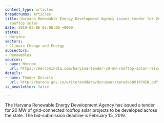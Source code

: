 ```yaml
---
content_type: articles
breadcrumbs: articles
title: Haryana Renewable Energy Development Agency issues tender for 20 MW grid-connected
  rooftop solar
date: 2019-02-06 05:00:00 +0000
states:
- Haryana
sectors:
- Climate Change and Energy
subsectors:
- Renewables
sources:
- name: Mercom
  url: https://mercomindia.com/haryana-tender-20-mw-rooftop-solar-resco/
details:
- name: Tender Details
  url: http://hareda.gov.in/writereaddata/document/hareda589197458.pdf
is_newsletter: false

---
```

The Haryana Renewable Energy Development Agency has issued a tender for 20 MW of grid-connected rooftop solar projects to be developed across the state. The bid-submission deadline is February 15, 2019.
